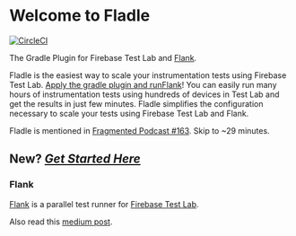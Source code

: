 # Welcome to Fladle

[![CircleCI](https://circleci.com/gh/runningcode/fladle.svg?style=svg)](https://circleci.com/gh/runningcode/fladle)

The Gradle Plugin for Firebase Test Lab and [Flank](https://github.com/testArmada/flank).

Fladle is the easiest way to scale your instrumentation tests using Firebase Test Lab. [Apply the gradle plugin and runFlank](quick-start)! You can easily run many hours of instrumentation tests using hundreds of devices in Test Lab and get the results in just few minutes. Fladle simplifies the configuration necessary to scale your tests using Firebase Test Lab and Flank.

Fladle is mentioned in [Fragmented Podcast #163](https://fragmentedpodcast.com/episodes/163/). Skip to ~29 minutes.


## New? [_Get Started Here_](quick-start)

### Flank
[Flank](https://github.com/testArmada/flank) is a parallel test runner for [Firebase Test Lab](https://firebase.google.com/docs/test-lab).

Also read this [medium post](https://medium.com/walmartlabs/flank-smart-test-runner-for-firebase-cf65e1b1eca7).

